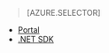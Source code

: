 > [AZURE.SELECTOR] 
- [Portal](/en-us/documentation/articles/media-services-how-to-scale/)
- [.NET SDK](/en-us/documentation/articles/media-services-dotnet-encoding-units/)